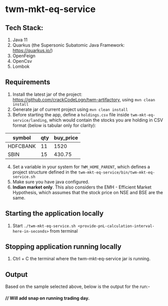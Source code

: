 # twm-mkt-eq-service

## Tech Stack:

1. Java 11
2. Quarkus (the Supersonic Subatomic Java Framework: https://quarkus.io/)
3. OpenFeign
4. OpenCsv
5. Lombok

## Requirements

1. Install the latest jar of the project: https://github.com/crackCodeLogn/twm-artifactory, using ```mvn clean install```
2. Generate jar of current project using ```mvn clean install```
3. Before starting the app, define a ```holdings.csv``` file inside ```twm-mkt-eq-service/landing```, which would contain the stocks you are holding in CSV format (below is tabular only for clarity):

symbol | qty | buy_price |
--- | --- | --- 
HDFCBANK | 11 | 1520
SBIN | 15 | 430.75

4. Set a variable in your system for ```TWM_HOME_PARENT```, which defines a project structure defined in the ```twm-mkt-eq-service/bin/twm-mkt-eq-service.sh```
5. Make sure you have java configured.
6. <b>Indian market only</b>. This also considers the EMH - Efficient Market Hypothesis, which assumes that the stock price on NSE and BSE are the same.

## Starting the application locally

1. Start ```./twm-mkt-eq-service.sh <provide-pnL-calculation-interval-here-in-seconds>``` from terminal

## Stopping application running locally

1. Ctrl + C the terminal where the twm-mkt-eq-service jar is running.

## Output

Based on the sample selected above, below is the output for the run:-

#### // Will add snap on running trading day.  